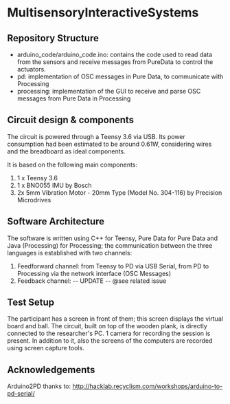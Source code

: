 # MultisensoryInteractiveSystems

## Repository Structure

- arduino_code/arduino_code.ino: contains the code used to read data from the sensors and receive messages from PureData to control the actuators.
- pd: implementation of OSC messages in Pure Data, to communicate with Processing
- processing: implementation of the GUI to receive and parse OSC messages from Pure Data in Processing

## Circuit design & components  

The circuit is powered through a Teensy 3.6 via USB. Its power consumption had been estimated to be around 0.61W, considering wires and the breadboard as ideal components.  

It is based on the following main components:  
1. 1 x Teensy 3.6  
2. 1 x BNO055 IMU by Bosch  
3. 2x 5mm Vibration Motor - 20mm Type (Model No. 304-116) by Precision Microdrives  

## Software Architecture

The software is written using C++ for Teensy, Pure Data for Pure Data and Java (Processing) for Processing; the communication between the three languages is established with two channels:  

1. Feedforward channel: from Teensy to PD via USB Serial, from PD to Processing via the network interface (OSC Messages)
2. Feedback    channel: -- UPDATE -- @see related issue

## Test Setup

The participant has a screen in front of them; this screen displays the virtual board and ball. The circuit, built on top of the wooden plank, is directly connected to the researcher's PC. 1 camera for recording the session is present. In addition to it, also the screens of the computers are recorded using screen capture tools.

## Acknowledgements     

Arduino2PD thanks to: http://hacklab.recyclism.com/workshops/arduino-to-pd-serial/  

